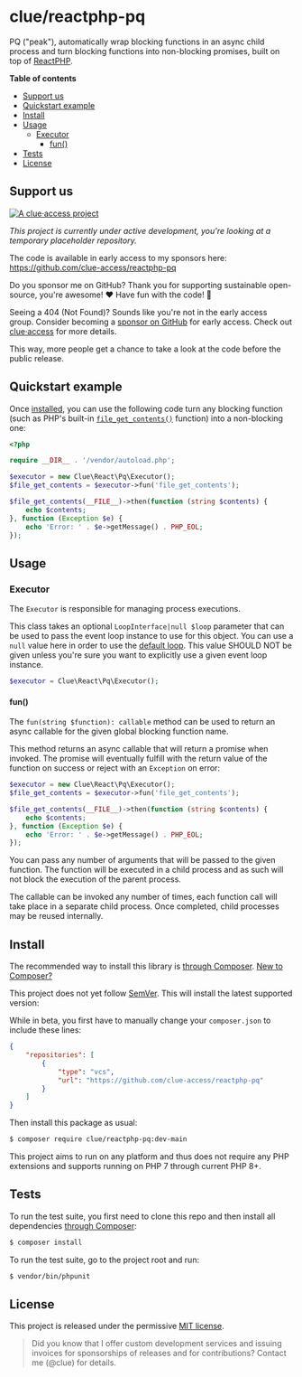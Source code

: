 # clue/reactphp-pq

PQ ("peak"), automatically wrap blocking functions in an async child process and turn blocking functions into non-blocking promises,
built on top of [ReactPHP](https://reactphp.org/).

**Table of contents**

* [Support us](#support-us)
* [Quickstart example](#quickstart-example)
* [Install](#install)
* [Usage](#usage)
    * [Executor](#executor)
        * [fun()](#fun)
* [Tests](#tests)
* [License](#license)

## Support us

[![A clue·access project](https://raw.githubusercontent.com/clue-access/clue-access/main/clue-access.png)](https://github.com/clue-access/clue-access)

*This project is currently under active development,
you're looking at a temporary placeholder repository.*

The code is available in early access to my sponsors here: https://github.com/clue-access/reactphp-pq

Do you sponsor me on GitHub? Thank you for supporting sustainable open-source, you're awesome! ❤️ Have fun with the code! 🎉

Seeing a 404 (Not Found)? Sounds like you're not in the early access group. Consider becoming a [sponsor on GitHub](https://github.com/sponsors/clue) for early access. Check out [clue·access](https://github.com/clue-access/clue-access) for more details.

This way, more people get a chance to take a look at the code before the public release.

## Quickstart example

Once [installed](#install), you can use the following code turn any blocking function (such as PHP's built-in [`file_get_contents()`](https://www.php.net/manual/en/function.file-get-contents.php) function) into a non-blocking one:

```php
<?php

require __DIR__ . '/vendor/autoload.php';

$executor = new Clue\React\Pq\Executor();
$file_get_contents = $executor->fun('file_get_contents');

$file_get_contents(__FILE__)->then(function (string $contents) {
    echo $contents;
}, function (Exception $e) {
    echo 'Error: ' . $e->getMessage() . PHP_EOL;
});
```

## Usage

### Executor

The `Executor` is responsible for managing process executions.

This class takes an optional `LoopInterface|null $loop` parameter that can be used to
pass the event loop instance to use for this object. You can use a `null` value
here in order to use the [default loop](https://github.com/reactphp/event-loop#loop).
This value SHOULD NOT be given unless you're sure you want to explicitly use a
given event loop instance.

```php
$executor = Clue\React\Pq\Executor();
```

#### fun()

The `fun(string $function): callable` method can be used to
return an async callable for the given global blocking function name.

This method returns an async callable that will return a promise when
invoked. The promise will eventually fulfill with the return value of the
function on success or reject with an `Exception` on error:

```php
$executor = new Clue\React\Pq\Executor();
$file_get_contents = $executor->fun('file_get_contents');

$file_get_contents(__FILE__)->then(function (string $contents) {
    echo $contents;
}, function (Exception $e) {
    echo 'Error: ' . $e->getMessage() . PHP_EOL;
});
```

You can pass any number of arguments that will be passed to the given
function. The function will be executed in a child process and as such
will not block the execution of the parent process.

The callable can be invoked any number of times, each function call will
take place in a separate child process. Once completed, child processes
may be reused internally.

## Install

The recommended way to install this library is [through Composer](https://getcomposer.org/).
[New to Composer?](https://getcomposer.org/doc/00-intro.md)

This project does not yet follow [SemVer](https://semver.org/).
This will install the latest supported version:

While in beta, you first have to manually change your `composer.json` to include these lines:

```json
{
    "repositories": [
        {
            "type": "vcs",
            "url": "https://github.com/clue-access/reactphp-pq"
        }
    ]
}
```

Then install this package as usual:

```bash
$ composer require clue/reactphp-pq:dev-main
```

This project aims to run on any platform and thus does not require any PHP
extensions and supports running on PHP 7 through current PHP 8+.

## Tests

To run the test suite, you first need to clone this repo and then install all
dependencies [through Composer](https://getcomposer.org/):

```bash
$ composer install
```

To run the test suite, go to the project root and run:

```bash
$ vendor/bin/phpunit
```

## License

This project is released under the permissive [MIT license](LICENSE).

> Did you know that I offer custom development services and issuing invoices for
  sponsorships of releases and for contributions? Contact me (@clue) for details.
